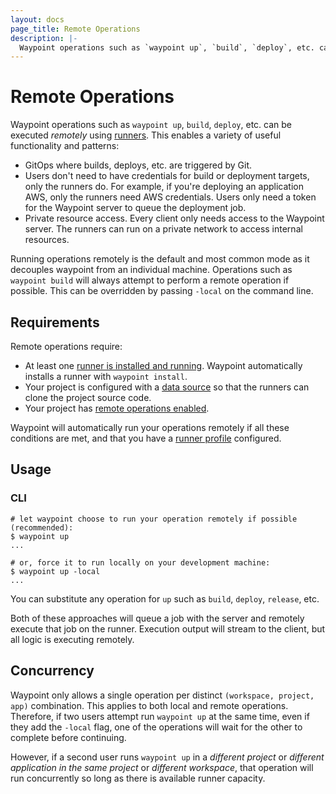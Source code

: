 ```yaml
---
layout: docs
page_title: Remote Operations
description: |-
  Waypoint operations such as `waypoint up`, `build`, `deploy`, etc. can be executed remotely using runners.
---
```


# Remote Operations

Waypoint operations such as `waypoint up`, `build`, `deploy`, etc. can
be executed _remotely_ using [runners](../docs/runner). This enables
a variety of useful functionality and patterns:

- GitOps where builds, deploys, etc. are triggered by Git.
- Users don't need to have credentials for build or deployment targets,
  only the runners do. For example, if you're deploying an application
  AWS, only the runners need AWS credentials. Users only need a token
  for the Waypoint server to queue the deployment job.
- Private resource access. Every client only needs access to the
  Waypoint server. The runners can run on a private network to access
  internal resources.

Running operations remotely is the default and most common mode as it decouples
waypoint from an individual machine. Operations such as `waypoint build` will always
attempt to perform a remote operation if possible. This can be overridden by passing
`-local` on the command line.

## Requirements

Remote operations require:

- At least one [runner is installed and running](../docs/runner). Waypoint
  automatically installs a runner with `waypoint install`.
- Your project is configured with a [data source](../docs/waypoint-hcl/runner)
  so that the runners can clone the project source code.
- Your project has [remote operations enabled](../docs/waypoint-hcl/runner).

Waypoint will automatically run your operations remotely if all these conditions are met, and that you have a [runner profile](../docs/runner/profiles) configured.

## Usage

### CLI

```shell-session
# let waypoint choose to run your operation remotely if possible (recommended):
$ waypoint up
...

# or, force it to run locally on your development machine:
$ waypoint up -local
...
```

You can substitute any operation for `up` such as `build`, `deploy`, `release`, etc.

Both of these approaches will queue a job with the server and remotely execute
that job on the runner. Execution output will stream to the client, but all
logic is executing remotely.

## Concurrency

Waypoint only allows a single operation per distinct `(workspace, project, app)`
combination. This applies to both local and remote operations. Therefore, if two
users attempt run `waypoint up` at the same time, even if they add the `-local` flag,
one of the operations will wait for the other to complete before continuing.

However, if a second user runs `waypoint up` in a _different project_ or
_different application in the same project_ or _different workspace_, that
operation will run concurrently so long as there is available runner capacity.
